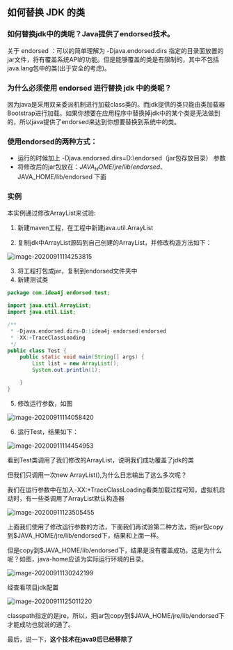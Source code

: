 ## 如何替换 JDK 的类



### 如何替换jdk中的类呢？Java提供了endorsed技术。

关于 endorsed ：可以的简单理解为 -Djava.endorsed.dirs 指定的目录面放置的jar文件，将有覆盖系统API的功能。但是能够覆盖的类是有限制的，其中不包括java.lang包中的类(出于安全的考虑)。



### 为什么必须使用 endorsed 进行替换 jdk 中的类呢？

因为java是采用双亲委派机制进行加载class类的。而jdk提供的类只能由类加载器Bootstrap进行加载。如果你想要在应用程序中替换掉jdk中的某个类是无法做到的，所以java提供了endorsed来达到你想要替换到系统中的类。

### 使用endorsed的两种方式：

- 运行的时候加上 -Djava.endorsed.dirs=D:\endorsed（jar包存放目录） 参数
- 将修改后的jar包放在：$JAVA_HOME/jre/lib/endorsed 、$JAVA_HOME/lib/endorsed 下面

### 实例

本实例通过修改ArrayList来试验:

1. 新建maven工程，在工程中新建java.util.ArrayList

2. 复制jdk中ArrayList源码到自己创建的ArrayList，并修改构造方法如下：

![image-20200911114253815](https://gitee.com/idea4j/imagerep/raw/master/images/image-20200911114253815.png)

3. 将工程打包成jar，复制到endorsed文件夹中
4. 新建测试类

```java
package com.idea4j.endorsed.test;

import java.util.ArrayList;
import java.util.List;

/**
 * -Djava.endorsed.dirs=D:\idea4j-endorsed\endorsed
 * -XX:+TraceClassLoading
 */
public class Test {
    public static void main(String[] args) {
        List list = new ArrayList();
        System.out.println(1);

    }
}

```
5. 修改运行参数，如图

![image-20200911114058420](https://gitee.com/idea4j/imagerep/raw/master/images/image-20200911114058420.png)

6. 运行Test，结果如下：

![image-20200911114454953](https://gitee.com/idea4j/imagerep/raw/master/images/image-20200911114454953.png)

看到Test类调用了我们修改的ArrayList，说明我们成功覆盖了jdk的类

但我们只调用一次new ArrayList(),为什么日志输出了这么多次呢？

我们在运行参数中在加入-XX:+TraceClassLoading看类加载过程可知，虚拟机启动时，有一些类调用了ArrayList默认构造器

![image-20200911123505455](https://gitee.com/idea4j/imagerep/raw/master/images/image-20200911123505455.png)



上面我们使用了修改运行参数的方法，下面我们再试验第二种方法，把jar包copy到$JAVA_HOME/jre/lib/endorsed下，结果和上面一样。

但是copy到$JAVA_HOME/lib/endorsed下，结果是没有覆盖成功。这是为什么呢？如图，java-home应该为实际运行环境的目录。

![image-20200911130242199](https://gitee.com/idea4j/imagerep/raw/master/images/image-20200911130242199.png)

经查看项目jdk配置

![image-20200911125011220](https://gitee.com/idea4j/imagerep/raw/master/images/image-20200911125011220.png)

classpath指定的是jre，所以，把jar包copy到$JAVA_HOME/jre/lib/endorsed下才能成功也就说的通了。


最后，说一下，**这个技术在java9后已经移除了**


[^参考连接：https://docs.oracle.com/javase/8/docs/technotes/guides/standards/]: 
